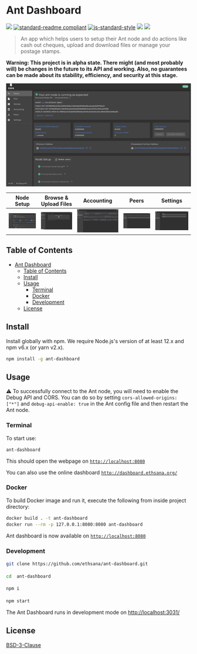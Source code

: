 # Ant Dashboard

[![](https://img.shields.io/badge/made%20by-EtherSana-blue.svg?style=flat-square)](https://www.ethsana.org/)
[![standard-readme compliant](https://img.shields.io/badge/standard--readme-OK-brightgreen.svg?style=flat-square)](https://github.com/RichardLitt/standard-readme)
[![js-standard-style](https://img.shields.io/badge/code%20style-standard-brightgreen.svg?style=flat-square)](https://github.com/feross/standard)
![](https://img.shields.io/badge/npm-%3E%3D6.0.0-orange.svg?style=flat-square)
![](https://img.shields.io/badge/Node.js-%3E%3D10.0.0-orange.svg?style=flat-square)

> An app which helps users to setup their Ant node and do actions like cash out cheques, upload and download files or manage your postage stamps.

**Warning: This project is in alpha state. There might (and most probably will) be changes in the future to its API and working. Also, no guarantees can be made about its stability, efficiency, and security at this stage.**

![Status page](/ui_samples/status.png)

| Node Setup | Browse & Upload Files | Accounting | Peers | Settings |
|-------|---------|-------|----------|------|
| ![Setup](/ui_samples/node_setup.png) | ![Files](/ui_samples/file_upload.png) | ![Accounting](/ui_samples/accounting.png) | ![Peers](/ui_samples/peers.png) | ![Settings](/ui_samples/settings.png) |

## Table of Contents

- [Ant Dashboard](#ant-dashboard)
  - [Table of Contents](#table-of-contents)
  - [Install](#install)
  - [Usage](#usage)
    - [Terminal](#terminal)
    - [Docker](#docker)
    - [Development](#development)
  - [License](#license)

## Install

Install globally with npm. We require Node.js's version of at least 12.x and npm v6.x (or yarn v2.x).

```sh
npm install -g ant-dashboard
```

## Usage

:warning: To successfully connect to the Ant node, you will need to enable the Debug API and CORS. You can do so by setting `cors-allowed-origins: ["*"]` and `debug-api-enable: true` in the Ant config file and then restart the Ant node.

### Terminal

To start use:
```sh
ant-dashboard
```

This should open the webpage on [`http://localhost:8080`](http://localhost:8080)

You can also use the online dashboard [`http://dashboard.ethsana.org/`](http://dashboard.ethsana.org/)

### Docker

To build Docker image and run it, execute the following from inside project directory:

```sh
docker build . -t ant-dashboard
docker run --rm -p 127.0.0.1:8080:8080 ant-dashboard
```

Ant dashboard is now available on [`http://localhost:8080`](http://localhost:8080)

### Development

```sh
git clone https://github.com/ethsana/ant-dashboard.git

cd  ant-dashboard

npm i

npm start
```

The Ant Dashboard runs in development mode on [http://localhost:3031/](http://localhost:3031/)

## License

[BSD-3-Clause](./LICENSE)
